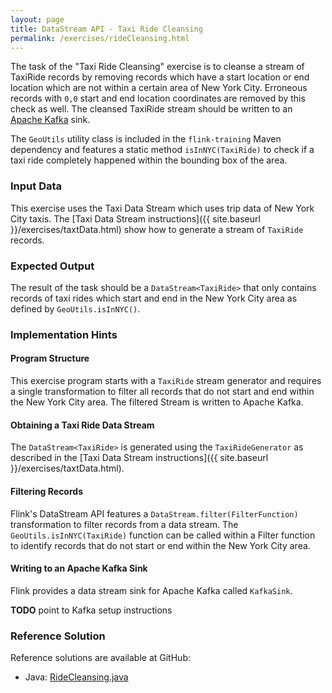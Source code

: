 ```yaml
---
layout: page
title: DataStream API - Taxi Ride Cleansing
permalink: /exercises/rideCleansing.html
---
```


The task of the "Taxi Ride Cleansing" exercise is to cleanse a stream of TaxiRide records by removing records which have a start location or end location  which are not within a certain area of New York City. Erroneous records with `0,0` start and end location coordinates are removed by this check as well. The cleansed TaxiRide stream should be written to an [Apache Kafka](http://kafka.apache.org) sink.

The `GeoUtils` utility class is included in the `flink-training` Maven dependency and features a static method `isInNYC(TaxiRide)` to check if a taxi ride completely happened within the bounding box of the area.

### Input Data

This exercise uses the Taxi Data Stream which uses trip data of New York City taxis. The [Taxi Data Stream instructions]({{ site.baseurl }}/exercises/taxtData.html) show how to generate a stream of `TaxiRide` records.

### Expected Output

The result of the task should be a `DataStream<TaxiRide>` that only contains records of taxi rides which start and end in the New York City area as defined by `GeoUtils.isInNYC()`.

### Implementation Hints

#### Program Structure

This exercise program starts with a `TaxiRide` stream generator and requires a single transformation to filter all records that do not start and end within the New York City area. The filtered Stream is written to Apache Kafka.

#### Obtaining a Taxi Ride Data Stream

The `DataStream<TaxiRide>` is generated using the `TaxiRideGenerator` as described in the [Taxi Data Stream instructions]({{ site.baseurl }}/exercises/taxtData.html).

#### Filtering Records

Flink's DataStream API features a `DataStream.filter(FilterFunction)` transformation to filter records from a data stream. The `GeoUtils.isInNYC(TaxiRide)` function can be called within a Filter function to identify records that do not start or end within the New York City area.

#### Writing to an Apache Kafka Sink

Flink provides a data stream sink for Apache Kafka called `KafkaSink`. 

**TODO** point to Kafka setup instructions

### Reference Solution

Reference solutions are available at GitHub:

- Java: [RideCleansing.java](https://github.com/dataArtisans/flink-training/blob/master/flink-exercises/src/main/java/com/dataArtisans/flinkTraining/exercises/dataStreamJava/rideCleansing/RideCleansing.java)

